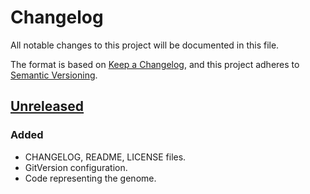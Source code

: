 # Changelog

All notable changes to this project will be documented in this file.

The format is based on [Keep a Changelog](https://keepachangelog.com/en/1.1.0/),
and this project adheres to [Semantic Versioning](https://semver.org/spec/v2.0.0.html).

## [Unreleased]

### Added

- CHANGELOG, README, LICENSE files.
- GitVersion configuration.
- Code representing the genome.

[Unreleased]: https://github.com/Trashed/gneat/tree/feature/genome
